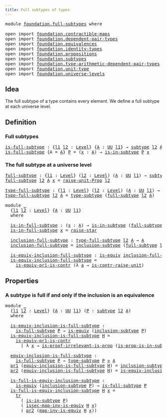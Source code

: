 ```yaml
---
title: Full subtypes of types
---
```


<pre class="Agda"><a id="48" class="Keyword">module</a> <a id="55" href="foundation.full-subtypes.html" class="Module">foundation.full-subtypes</a> <a id="80" class="Keyword">where</a>

<a id="87" class="Keyword">open</a> <a id="92" class="Keyword">import</a> <a id="99" href="foundation.contractible-maps.html" class="Module">foundation.contractible-maps</a>
<a id="128" class="Keyword">open</a> <a id="133" class="Keyword">import</a> <a id="140" href="foundation.dependent-pair-types.html" class="Module">foundation.dependent-pair-types</a>
<a id="172" class="Keyword">open</a> <a id="177" class="Keyword">import</a> <a id="184" href="foundation.equivalences.html" class="Module">foundation.equivalences</a>
<a id="208" class="Keyword">open</a> <a id="213" class="Keyword">import</a> <a id="220" href="foundation.identity-types.html" class="Module">foundation.identity-types</a>
<a id="246" class="Keyword">open</a> <a id="251" class="Keyword">import</a> <a id="258" href="foundation.propositions.html" class="Module">foundation.propositions</a>
<a id="282" class="Keyword">open</a> <a id="287" class="Keyword">import</a> <a id="294" href="foundation.subtypes.html" class="Module">foundation.subtypes</a>
<a id="314" class="Keyword">open</a> <a id="319" class="Keyword">import</a> <a id="326" href="foundation.type-arithmetic-dependent-pair-types.html" class="Module">foundation.type-arithmetic-dependent-pair-types</a>
<a id="374" class="Keyword">open</a> <a id="379" class="Keyword">import</a> <a id="386" href="foundation.unit-type.html" class="Module">foundation.unit-type</a>
<a id="407" class="Keyword">open</a> <a id="412" class="Keyword">import</a> <a id="419" href="foundation.universe-levels.html" class="Module">foundation.universe-levels</a>
</pre>
## Idea

The full subtype of a type contains every element. We define a full subtype at each universe level.

## Definition

### Full subtypes

<pre class="Agda"><a id="is-full-subtype"></a><a id="603" href="foundation.full-subtypes.html#603" class="Function">is-full-subtype</a> <a id="619" class="Symbol">:</a> <a id="621" class="Symbol">{</a><a id="622" href="foundation.full-subtypes.html#622" class="Bound">l1</a> <a id="625" href="foundation.full-subtypes.html#625" class="Bound">l2</a> <a id="628" class="Symbol">:</a> <a id="630" href="Agda.Primitive.html#597" class="Postulate">Level</a><a id="635" class="Symbol">}</a> <a id="637" class="Symbol">{</a><a id="638" href="foundation.full-subtypes.html#638" class="Bound">A</a> <a id="640" class="Symbol">:</a> <a id="642" href="foundation-core.universe-levels.html#235" class="Primitive">UU</a> <a id="645" href="foundation.full-subtypes.html#622" class="Bound">l1</a><a id="647" class="Symbol">}</a> <a id="649" class="Symbol">→</a> <a id="651" href="foundation-core.subtypes.html#2265" class="Function">subtype</a> <a id="659" href="foundation.full-subtypes.html#625" class="Bound">l2</a> <a id="662" href="foundation.full-subtypes.html#638" class="Bound">A</a> <a id="664" class="Symbol">→</a> <a id="666" href="foundation-core.universe-levels.html#235" class="Primitive">UU</a> <a id="669" class="Symbol">(</a><a id="670" href="foundation.full-subtypes.html#622" class="Bound">l1</a> <a id="673" href="Agda.Primitive.html#810" class="Primitive Operator">⊔</a> <a id="675" href="foundation.full-subtypes.html#625" class="Bound">l2</a><a id="677" class="Symbol">)</a>
<a id="679" href="foundation.full-subtypes.html#603" class="Function">is-full-subtype</a> <a id="695" class="Symbol">{</a><a id="696" class="Argument">A</a> <a id="698" class="Symbol">=</a> <a id="700" href="foundation.full-subtypes.html#700" class="Bound">A</a><a id="701" class="Symbol">}</a> <a id="703" href="foundation.full-subtypes.html#703" class="Bound">P</a> <a id="705" class="Symbol">=</a> <a id="707" class="Symbol">(</a><a id="708" href="foundation.full-subtypes.html#708" class="Bound">x</a> <a id="710" class="Symbol">:</a> <a id="712" href="foundation.full-subtypes.html#700" class="Bound">A</a><a id="713" class="Symbol">)</a> <a id="715" class="Symbol">→</a> <a id="717" href="foundation-core.subtypes.html#2429" class="Function">is-in-subtype</a> <a id="731" href="foundation.full-subtypes.html#703" class="Bound">P</a> <a id="733" href="foundation.full-subtypes.html#708" class="Bound">x</a>
</pre>
### The full subtype at a universe level

<pre class="Agda"><a id="full-subtype"></a><a id="790" href="foundation.full-subtypes.html#790" class="Function">full-subtype</a> <a id="803" class="Symbol">:</a> <a id="805" class="Symbol">{</a><a id="806" href="foundation.full-subtypes.html#806" class="Bound">l1</a> <a id="809" class="Symbol">:</a> <a id="811" href="Agda.Primitive.html#597" class="Postulate">Level</a><a id="816" class="Symbol">}</a> <a id="818" class="Symbol">(</a><a id="819" href="foundation.full-subtypes.html#819" class="Bound">l2</a> <a id="822" class="Symbol">:</a> <a id="824" href="Agda.Primitive.html#597" class="Postulate">Level</a><a id="829" class="Symbol">)</a> <a id="831" class="Symbol">(</a><a id="832" href="foundation.full-subtypes.html#832" class="Bound">A</a> <a id="834" class="Symbol">:</a> <a id="836" href="foundation-core.universe-levels.html#235" class="Primitive">UU</a> <a id="839" href="foundation.full-subtypes.html#806" class="Bound">l1</a><a id="841" class="Symbol">)</a> <a id="843" class="Symbol">→</a> <a id="845" href="foundation-core.subtypes.html#2265" class="Function">subtype</a> <a id="853" href="foundation.full-subtypes.html#819" class="Bound">l2</a> <a id="856" href="foundation.full-subtypes.html#832" class="Bound">A</a>
<a id="858" href="foundation.full-subtypes.html#790" class="Function">full-subtype</a> <a id="871" href="foundation.full-subtypes.html#871" class="Bound">l2</a> <a id="874" href="foundation.full-subtypes.html#874" class="Bound">A</a> <a id="876" href="foundation.full-subtypes.html#876" class="Bound">x</a> <a id="878" class="Symbol">=</a> <a id="880" href="foundation.unit-type.html#3602" class="Function">raise-unit-Prop</a> <a id="896" href="foundation.full-subtypes.html#871" class="Bound">l2</a>

<a id="type-full-subtype"></a><a id="900" href="foundation.full-subtypes.html#900" class="Function">type-full-subtype</a> <a id="918" class="Symbol">:</a> <a id="920" class="Symbol">{</a><a id="921" href="foundation.full-subtypes.html#921" class="Bound">l1</a> <a id="924" class="Symbol">:</a> <a id="926" href="Agda.Primitive.html#597" class="Postulate">Level</a><a id="931" class="Symbol">}</a> <a id="933" class="Symbol">(</a><a id="934" href="foundation.full-subtypes.html#934" class="Bound">l2</a> <a id="937" class="Symbol">:</a> <a id="939" href="Agda.Primitive.html#597" class="Postulate">Level</a><a id="944" class="Symbol">)</a> <a id="946" class="Symbol">(</a><a id="947" href="foundation.full-subtypes.html#947" class="Bound">A</a> <a id="949" class="Symbol">:</a> <a id="951" href="foundation-core.universe-levels.html#235" class="Primitive">UU</a> <a id="954" href="foundation.full-subtypes.html#921" class="Bound">l1</a><a id="956" class="Symbol">)</a> <a id="958" class="Symbol">→</a> <a id="960" href="foundation-core.universe-levels.html#235" class="Primitive">UU</a> <a id="963" class="Symbol">(</a><a id="964" href="foundation.full-subtypes.html#921" class="Bound">l1</a> <a id="967" href="Agda.Primitive.html#810" class="Primitive Operator">⊔</a> <a id="969" href="foundation.full-subtypes.html#934" class="Bound">l2</a><a id="971" class="Symbol">)</a>
<a id="973" href="foundation.full-subtypes.html#900" class="Function">type-full-subtype</a> <a id="991" href="foundation.full-subtypes.html#991" class="Bound">l2</a> <a id="994" href="foundation.full-subtypes.html#994" class="Bound">A</a> <a id="996" class="Symbol">=</a> <a id="998" href="foundation-core.subtypes.html#2609" class="Function">type-subtype</a> <a id="1011" class="Symbol">(</a><a id="1012" href="foundation.full-subtypes.html#790" class="Function">full-subtype</a> <a id="1025" href="foundation.full-subtypes.html#991" class="Bound">l2</a> <a id="1028" href="foundation.full-subtypes.html#994" class="Bound">A</a><a id="1029" class="Symbol">)</a>

<a id="1032" class="Keyword">module</a> <a id="1039" href="foundation.full-subtypes.html#1039" class="Module">_</a>
  <a id="1043" class="Symbol">{</a><a id="1044" href="foundation.full-subtypes.html#1044" class="Bound">l1</a> <a id="1047" href="foundation.full-subtypes.html#1047" class="Bound">l2</a> <a id="1050" class="Symbol">:</a> <a id="1052" href="Agda.Primitive.html#597" class="Postulate">Level</a><a id="1057" class="Symbol">}</a> <a id="1059" class="Symbol">{</a><a id="1060" href="foundation.full-subtypes.html#1060" class="Bound">A</a> <a id="1062" class="Symbol">:</a> <a id="1064" href="foundation-core.universe-levels.html#235" class="Primitive">UU</a> <a id="1067" href="foundation.full-subtypes.html#1044" class="Bound">l1</a><a id="1069" class="Symbol">}</a>
  <a id="1073" class="Keyword">where</a>

  <a id="1082" href="foundation.full-subtypes.html#1082" class="Function">is-in-full-subtype</a> <a id="1101" class="Symbol">:</a> <a id="1103" class="Symbol">(</a><a id="1104" href="foundation.full-subtypes.html#1104" class="Bound">x</a> <a id="1106" class="Symbol">:</a> <a id="1108" href="foundation.full-subtypes.html#1060" class="Bound">A</a><a id="1109" class="Symbol">)</a> <a id="1111" class="Symbol">→</a> <a id="1113" href="foundation-core.subtypes.html#2429" class="Function">is-in-subtype</a> <a id="1127" class="Symbol">(</a><a id="1128" href="foundation.full-subtypes.html#790" class="Function">full-subtype</a> <a id="1141" href="foundation.full-subtypes.html#1047" class="Bound">l2</a> <a id="1144" href="foundation.full-subtypes.html#1060" class="Bound">A</a><a id="1145" class="Symbol">)</a> <a id="1147" href="foundation.full-subtypes.html#1104" class="Bound">x</a>
  <a id="1151" href="foundation.full-subtypes.html#1082" class="Function">is-in-full-subtype</a> <a id="1170" href="foundation.full-subtypes.html#1170" class="Bound">x</a> <a id="1172" class="Symbol">=</a> <a id="1174" href="foundation.unit-type.html#1788" class="Function">raise-star</a>

  <a id="1188" href="foundation.full-subtypes.html#1188" class="Function">inclusion-full-subtype</a> <a id="1211" class="Symbol">:</a> <a id="1213" href="foundation.full-subtypes.html#900" class="Function">type-full-subtype</a> <a id="1231" href="foundation.full-subtypes.html#1047" class="Bound">l2</a> <a id="1234" href="foundation.full-subtypes.html#1060" class="Bound">A</a> <a id="1236" class="Symbol">→</a> <a id="1238" href="foundation.full-subtypes.html#1060" class="Bound">A</a>
  <a id="1242" href="foundation.full-subtypes.html#1188" class="Function">inclusion-full-subtype</a> <a id="1265" class="Symbol">=</a> <a id="1267" href="foundation-core.subtypes.html#2675" class="Function">inclusion-subtype</a> <a id="1285" class="Symbol">(</a><a id="1286" href="foundation.full-subtypes.html#790" class="Function">full-subtype</a> <a id="1299" href="foundation.full-subtypes.html#1047" class="Bound">l2</a> <a id="1302" href="foundation.full-subtypes.html#1060" class="Bound">A</a><a id="1303" class="Symbol">)</a>

  <a id="1308" href="foundation.full-subtypes.html#1308" class="Function">is-equiv-inclusion-full-subtype</a> <a id="1340" class="Symbol">:</a> <a id="1342" href="foundation-core.equivalences.html#1556" class="Function">is-equiv</a> <a id="1351" href="foundation.full-subtypes.html#1188" class="Function">inclusion-full-subtype</a>
  <a id="1376" href="foundation.full-subtypes.html#1308" class="Function">is-equiv-inclusion-full-subtype</a> <a id="1408" class="Symbol">=</a>
    <a id="1414" href="foundation-core.type-arithmetic-dependent-pair-types.html#3907" class="Function">is-equiv-pr1-is-contr</a> <a id="1436" class="Symbol">(λ</a> <a id="1439" href="foundation.full-subtypes.html#1439" class="Bound">a</a> <a id="1441" class="Symbol">→</a> <a id="1443" href="foundation.unit-type.html#3287" class="Function">is-contr-raise-unit</a><a id="1462" class="Symbol">)</a>
</pre>
## Properties

### A subtype is full if and only if the inclusion is an equivalence

<pre class="Agda"><a id="1562" class="Keyword">module</a> <a id="1569" href="foundation.full-subtypes.html#1569" class="Module">_</a>
  <a id="1573" class="Symbol">{</a><a id="1574" href="foundation.full-subtypes.html#1574" class="Bound">l1</a> <a id="1577" href="foundation.full-subtypes.html#1577" class="Bound">l2</a> <a id="1580" class="Symbol">:</a> <a id="1582" href="Agda.Primitive.html#597" class="Postulate">Level</a><a id="1587" class="Symbol">}</a> <a id="1589" class="Symbol">{</a><a id="1590" href="foundation.full-subtypes.html#1590" class="Bound">A</a> <a id="1592" class="Symbol">:</a> <a id="1594" href="foundation-core.universe-levels.html#235" class="Primitive">UU</a> <a id="1597" href="foundation.full-subtypes.html#1574" class="Bound">l1</a><a id="1599" class="Symbol">}</a> <a id="1601" class="Symbol">(</a><a id="1602" href="foundation.full-subtypes.html#1602" class="Bound">P</a> <a id="1604" class="Symbol">:</a> <a id="1606" href="foundation-core.subtypes.html#2265" class="Function">subtype</a> <a id="1614" href="foundation.full-subtypes.html#1577" class="Bound">l2</a> <a id="1617" href="foundation.full-subtypes.html#1590" class="Bound">A</a><a id="1618" class="Symbol">)</a>
  <a id="1622" class="Keyword">where</a>
  
  <a id="1633" href="foundation.full-subtypes.html#1633" class="Function">is-equiv-inclusion-is-full-subtype</a> <a id="1668" class="Symbol">:</a>
    <a id="1674" href="foundation.full-subtypes.html#603" class="Function">is-full-subtype</a> <a id="1690" href="foundation.full-subtypes.html#1602" class="Bound">P</a> <a id="1692" class="Symbol">→</a> <a id="1694" href="foundation-core.equivalences.html#1556" class="Function">is-equiv</a> <a id="1703" class="Symbol">(</a><a id="1704" href="foundation-core.subtypes.html#2675" class="Function">inclusion-subtype</a> <a id="1722" href="foundation.full-subtypes.html#1602" class="Bound">P</a><a id="1723" class="Symbol">)</a>
  <a id="1727" href="foundation.full-subtypes.html#1633" class="Function">is-equiv-inclusion-is-full-subtype</a> <a id="1762" href="foundation.full-subtypes.html#1762" class="Bound">H</a> <a id="1764" class="Symbol">=</a>
    <a id="1770" href="foundation-core.type-arithmetic-dependent-pair-types.html#3907" class="Function">is-equiv-pr1-is-contr</a>
      <a id="1798" class="Symbol">(</a> <a id="1800" class="Symbol">λ</a> <a id="1802" href="foundation.full-subtypes.html#1802" class="Bound">x</a> <a id="1804" class="Symbol">→</a> <a id="1806" href="foundation-core.propositions.html#3047" class="Function">is-proof-irrelevant-is-prop</a> <a id="1834" class="Symbol">(</a><a id="1835" href="foundation-core.subtypes.html#2494" class="Function">is-prop-is-in-subtype</a> <a id="1857" href="foundation.full-subtypes.html#1602" class="Bound">P</a> <a id="1859" href="foundation.full-subtypes.html#1802" class="Bound">x</a><a id="1860" class="Symbol">)</a> <a id="1862" class="Symbol">(</a><a id="1863" href="foundation.full-subtypes.html#1762" class="Bound">H</a> <a id="1865" href="foundation.full-subtypes.html#1802" class="Bound">x</a><a id="1866" class="Symbol">))</a>

  <a id="1872" href="foundation.full-subtypes.html#1872" class="Function">equiv-inclusion-is-full-subtype</a> <a id="1904" class="Symbol">:</a>
    <a id="1910" href="foundation.full-subtypes.html#603" class="Function">is-full-subtype</a> <a id="1926" href="foundation.full-subtypes.html#1602" class="Bound">P</a> <a id="1928" class="Symbol">→</a> <a id="1930" href="foundation-core.subtypes.html#2609" class="Function">type-subtype</a> <a id="1943" href="foundation.full-subtypes.html#1602" class="Bound">P</a> <a id="1945" href="foundation-core.equivalences.html#1621" class="Function Operator">≃</a> <a id="1947" href="foundation.full-subtypes.html#1590" class="Bound">A</a>
  <a id="1951" href="foundation-core.dependent-pair-types.html#605" class="Field">pr1</a> <a id="1955" class="Symbol">(</a><a id="1956" href="foundation.full-subtypes.html#1872" class="Function">equiv-inclusion-is-full-subtype</a> <a id="1988" href="foundation.full-subtypes.html#1988" class="Bound">H</a><a id="1989" class="Symbol">)</a> <a id="1991" class="Symbol">=</a> <a id="1993" href="foundation-core.subtypes.html#2675" class="Function">inclusion-subtype</a> <a id="2011" href="foundation.full-subtypes.html#1602" class="Bound">P</a>
  <a id="2015" href="foundation-core.dependent-pair-types.html#617" class="Field">pr2</a> <a id="2019" class="Symbol">(</a><a id="2020" href="foundation.full-subtypes.html#1872" class="Function">equiv-inclusion-is-full-subtype</a> <a id="2052" href="foundation.full-subtypes.html#2052" class="Bound">H</a><a id="2053" class="Symbol">)</a> <a id="2055" class="Symbol">=</a> <a id="2057" href="foundation.full-subtypes.html#1633" class="Function">is-equiv-inclusion-is-full-subtype</a> <a id="2092" href="foundation.full-subtypes.html#2052" class="Bound">H</a>

  <a id="2097" href="foundation.full-subtypes.html#2097" class="Function">is-full-is-equiv-inclusion-subtype</a> <a id="2132" class="Symbol">:</a>
    <a id="2138" href="foundation-core.equivalences.html#1556" class="Function">is-equiv</a> <a id="2147" class="Symbol">(</a><a id="2148" href="foundation-core.subtypes.html#2675" class="Function">inclusion-subtype</a> <a id="2166" href="foundation.full-subtypes.html#1602" class="Bound">P</a><a id="2167" class="Symbol">)</a> <a id="2169" class="Symbol">→</a> <a id="2171" href="foundation.full-subtypes.html#603" class="Function">is-full-subtype</a> <a id="2187" href="foundation.full-subtypes.html#1602" class="Bound">P</a>
  <a id="2191" href="foundation.full-subtypes.html#2097" class="Function">is-full-is-equiv-inclusion-subtype</a> <a id="2226" href="foundation.full-subtypes.html#2226" class="Bound">H</a> <a id="2228" href="foundation.full-subtypes.html#2228" class="Bound">x</a> <a id="2230" class="Symbol">=</a>
    <a id="2236" href="foundation-core.identity-types.html#5702" class="Function">tr</a>
      <a id="2245" class="Symbol">(</a> <a id="2247" href="foundation-core.subtypes.html#2429" class="Function">is-in-subtype</a> <a id="2261" href="foundation.full-subtypes.html#1602" class="Bound">P</a><a id="2262" class="Symbol">)</a>
      <a id="2270" class="Symbol">(</a> <a id="2272" href="foundation-core.equivalences.html#4265" class="Function">issec-map-inv-is-equiv</a> <a id="2295" href="foundation.full-subtypes.html#2226" class="Bound">H</a> <a id="2297" href="foundation.full-subtypes.html#2228" class="Bound">x</a><a id="2298" class="Symbol">)</a>
      <a id="2306" class="Symbol">(</a> <a id="2308" href="foundation-core.dependent-pair-types.html#617" class="Field">pr2</a> <a id="2312" class="Symbol">(</a><a id="2313" href="foundation-core.equivalences.html#4187" class="Function">map-inv-is-equiv</a> <a id="2330" href="foundation.full-subtypes.html#2226" class="Bound">H</a> <a id="2332" href="foundation.full-subtypes.html#2228" class="Bound">x</a><a id="2333" class="Symbol">))</a>
</pre>